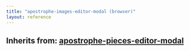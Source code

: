 ```yaml
---
title: "apostrophe-images-editor-modal (browser)"
layout: reference
---
```

## Inherits from: [apostrophe-pieces-editor-modal](../apostrophe-pieces/browser-apostrophe-pieces-editor-modal.html)

